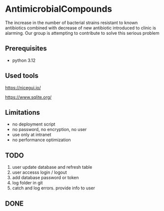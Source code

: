 # AntimicrobialCompounds
The increase in the number of bacterial strains resistant to known antibiotics combined with decrease of new antibiotic introduced to clinic is alarming. Our group is attempting to contribute to solve this serious problem

## Prerequisites 
- python 3.12
## Used tools 
https://nicegui.io/

https://www.sqlite.org/

## Limitations
- no deployment script   
- no password, no encryption, no user 
- use only at intranet
- no performance optimization
## TODO
1. user update database and refresh table
2. user accesss login / logout
3. add database password or token
4. log folder in git
5. catch and log errors. provide info to user 
## DONE

  
